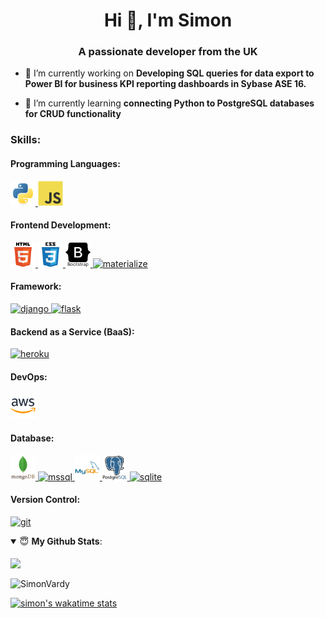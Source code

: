 <h1 align="center">Hi 👋, I'm Simon</h1>
<h3 align="center">A passionate developer from the UK</h3>

- 🔭 I’m currently working on **Developing SQL queries for data export to Power BI for business KPI reporting dashboards in Sybase ASE 16.**

- 🌱 I’m currently learning **connecting Python to PostgreSQL databases for CRUD functionality**

<p align="left">
</p>

<h3 align="left">Skills:</h3>
<h4 align="left">Programming Languages:</h4>
<p align="left">
    	<a href="https://www.python.org" target="_blank" rel="noreferrer"> 
    		<img src="https://raw.githubusercontent.com/devicons/devicon/master/icons/python/python-original.svg" alt="python" width="40" height="40" /> 
  	</a>
	<a href="https://developer.mozilla.org/en-US/docs/Web/JavaScript" target="_blank" rel="noreferrer">
		<img src="https://raw.githubusercontent.com/devicons/devicon/master/icons/javascript/javascript-original.svg" alt="javascript" width="40" height="40" />
  	</a>
</p>

<h4 align="left">Frontend Development:</h4>
<p align="left">
	<a href="https://www.w3.org/html/" target="_blank" rel="noreferrer"> 
		<img src="https://raw.githubusercontent.com/devicons/devicon/master/icons/html5/html5-original-wordmark.svg" alt="html5" width="40" height="40" /> 
	</a>
  	<a href="https://www.w3schools.com/css/" target="_blank" rel="noreferrer"> 
    		<img src="https://raw.githubusercontent.com/devicons/devicon/master/icons/css3/css3-original-wordmark.svg" alt="css3" width="40" height="40" /> 
  	</a>
  	<a href="https://getbootstrap.com" target="_blank" rel="noreferrer"> 
    		<img src="https://raw.githubusercontent.com/devicons/devicon/master/icons/bootstrap/bootstrap-plain-wordmark.svg" alt="bootstrap" width="40" height="40" /> 
  	</a>
	<a href="https://materializecss.com/" target="_blank" rel="noreferrer">
		<img src="https://raw.githubusercontent.com/prplx/svg-logos/5585531d45d294869c4eaab4d7cf2e9c167710a9/svg/materialize.svg" alt="materialize" width="40" height="40" />
	</a>
</p>

<h4 align="left">Framework:</h4>
<p align="left">
	<a href="https://www.djangoproject.com/" target="_blank" rel="noreferrer"> 
    		<img src="https://cdn.worldvectorlogo.com/logos/django.svg" alt="django" width="40" height="40" /> 
  	</a>
	<a href="https://flask.palletsprojects.com/" target="_blank" rel="noreferrer"> 
    		<img src="https://www.vectorlogo.zone/logos/pocoo_flask/pocoo_flask-icon.svg" alt="flask" width="40" height="40" /> 
  	</a>
</p>

<h4 align="left">Backend as a Service (BaaS):</h4>
<p align="left">
  	<a href="https://heroku.com" target="_blank" rel="noreferrer"> 
    		<img src="https://www.vectorlogo.zone/logos/heroku/heroku-icon.svg" alt="heroku" width="40" height="40" /> 
  	</a>
</p>

<h4 align="left">DevOps:</h4>
<p align="left">
	<a href="https://aws.amazon.com" target="_blank" rel="noreferrer">
		<img src="https://raw.githubusercontent.com/devicons/devicon/master/icons/amazonwebservices/amazonwebservices-original-wordmark.svg" alt="aws" width="40" height="40" />
	</a>
</p>

<h4 align="left">Database:</h4>
<p align="left">
  	<a href="https://www.mongodb.com/" target="_blank" rel="noreferrer"> 
    		<img src="https://raw.githubusercontent.com/devicons/devicon/master/icons/mongodb/mongodb-original-wordmark.svg" alt="mongodb" width="40" height="40" /> 
  	</a>
	<a href="https://www.microsoft.com/en-us/sql-server" target="_blank" rel="noreferrer"> 
    		<img src="https://www.svgrepo.com/show/303229/microsoft-sql-server-logo.svg" alt="mssql" width="40" height="40" /> 
  	</a>
	<a href="https://www.mysql.com/" target="_blank" rel="noreferrer"> 
    		<img src="https://raw.githubusercontent.com/devicons/devicon/master/icons/mysql/mysql-original-wordmark.svg" alt="mysql" width="40" height="40" /> 
  	</a>
	<a href="https://www.postgresql.org" target="_blank" rel="noreferrer">
		<img src="https://raw.githubusercontent.com/devicons/devicon/master/icons/postgresql/postgresql-original-wordmark.svg" alt="postgresql" width="40" height="40" />
	</a>	
	<a href="https://www.sqlite.org/" target="_blank" rel="noreferrer"> 
    		<img src="https://www.vectorlogo.zone/logos/sqlite/sqlite-icon.svg" alt="sqlite" width="40" height="40" /> 
  	</a>
</p>

<h4 align="left">Version Control:</h4>
<p align="left">
	<a href="https://git-scm.com/" target="_blank" rel="noreferrer"> 
    		<img src="https://www.vectorlogo.zone/logos/git-scm/git-scm-icon.svg" alt="git" width="40" height="40" /> 
  	</a>
</p>

<details open>
 <summary> 😇 <b>My Github Stats</b>: </summary>
<br>
<a href="https://github.com/anuraghazra/github-readme-stats">
	<img align="center" src="https://github-readme-stats.vercel.app/api?username=SimonVardy&count_private=true&show_icons=true" />
</a>
<!-- <a href="https://github.com/anuraghazra/convoychat">
	<img align="center" src="https://github-readme-stats.vercel.app/api/top-langs/?username=SimonVardy&count_private=true&show_icons=true&layout=compact" />
</a> -->
 
<p>
  	<img align="center" src="https://github-readme-streak-stats.herokuapp.com/?user=SimonVardy&" alt="SimonVardy"/>
</p>
 
 [![simon's wakatime stats](https://github-readme-stats.vercel.app/api/wakatime?username=simonjvardy)](https://github.com/anuraghazra/github-readme-stats)
